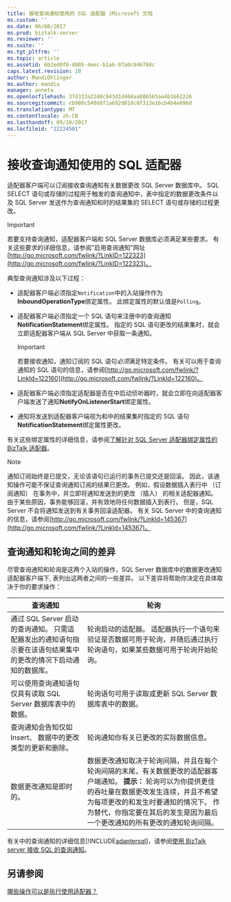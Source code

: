 ```yaml
---
title: 接收查询通知使用的 SQL 适配器 |Microsoft 文档
ms.custom: ''
ms.date: 06/08/2017
ms.prod: biztalk-server
ms.reviewer: ''
ms.suite: ''
ms.tgt_pltfrm: ''
ms.topic: article
ms.assetid: 6b2ed0f0-d005-4eec-b1a6-97a0c94678dc
caps.latest.revision: 10
author: MandiOhlinger
ms.author: mandia
manager: anneta
ms.openlocfilehash: 37d333a2248c943d1d404aa086565ae4b1662226
ms.sourcegitcommit: cb908c540d8f1a692d01dc8f313e16cb4b4e696d
ms.translationtype: MT
ms.contentlocale: zh-CN
ms.lasthandoff: 09/20/2017
ms.locfileid: "22224501"
---
```

# <a name="receive-query-notifications-using-the-sql-adapter"></a>接收查询通知使用的 SQL 适配器
适配器客户端可以订阅接收查询通知有关数据更改 SQL Server 数据库中。 SQL SELECT 语句或存储的过程用于触发的查询通知中，表中指定的数据更改条件以及 SQL Server 发送作为查询通知和时的结果集的 SELECT 语句或存储的过程更改。  
  
> [!IMPORTANT]
>  若要支持查询通知，适配器客户端和 SQL Server 数据库必须满足某些要求。 有关这些要求的详细信息，请参阅"启用查询通知"网址[http://go.microsoft.com/fwlink/?LinkID=122323](http://go.microsoft.com/fwlink/?LinkID=122323)。  
  
 典型查询通知涉及以下过程：  
  
-   适配器客户端必须指定`Notification`中的入站操作作为**InboundOperationType**绑定属性。 此绑定属性的默认值是`Polling`。  
  
-   适配器客户端必须指定一个 SQL 语句来注册中的查询通知**NotificationStatement**绑定属性。 指定的 SQL 语句更改的结果集时，就会立即适配器客户端从 SQL Server 中获取一条通知。  
  
    > [!IMPORTANT]
    >  若要接收通知，通知订阅的 SQL 语句*必须*满足特定条件。 有关可以用于查询通知的 SQL 语句的信息，请参阅[http://go.microsoft.com/fwlink/?LinkId=122160](http://go.microsoft.com/fwlink/?LinkId=122160)。  
  
-   适配器客户端必须指定适配器是否在中启动侦听器时，就会立即在向适配器客户端发送了通知**NotifyOnListenerStart**绑定属性。  
  
-   通知将发送到适配器客户端视为和中的结果集时指定的 SQL 语句**NotificationStatement**绑定属性更改。  
  
 有关这些绑定属性的详细信息，请参阅[了解针对 SQL Server 适配器绑定属性的 BizTalk 适配器](../../adapters-and-accelerators/adapter-sql/read-about-the-biztalk-adapter-for-sql-server-adapter-binding-properties.md)。  
  
> [!NOTE]
>  通知订阅始终是已提交，无论该语句已运行的事务已提交还是回滚。 因此，该通知操作可能不保证查询通知订阅的结果已更改。 例如，假设数据插入表行中 （订阅通知） 在事务中，并立即将通知发送到的更改 （插入） 的相关适配器通知。 由于某些原因，事务能够回滚，并有效地将任何数据插入到表行。 但是，SQL Server 不会将通知发送到有关事务回滚适配器。 有关 SQL Server 中的查询通知的信息，请参阅[http://go.microsoft.com/fwlink/?LinkId=145367](http://go.microsoft.com/fwlink/?LinkId=145367)。  
  
## <a name="differences-between-query-notification-and-polling"></a>查询通知和轮询之间的差异  
 尽管查询通知和轮询是这两个入站的操作，SQL Server 数据库中的数据更改通知适配器客户端下, 表列出这两者之间的一些差异。 以下差异将帮助你决定在具体取决于你的要求操作：  
  
|查询通知|轮询|  
|------------------------|-------------|  
|通过 SQL Server 启动的查询通知。 只需适配器发出的通知语句指示要在该语句结果集中的更改的情况下启动通知的数据库。|轮询启动的适配器。 适配器执行一个语句来验证是否数据可用于轮询，并随后通过执行轮询语句，如果某些数据可用于轮询开始轮询。|  
|可以使用查询通知语句仅具有读取 SQL Server 数据库表中的数据。|轮询语句可用于读取或更新 SQL Server 数据库表中的数据。|  
|查询通知会告知仅如 Insert、 数据中的更改类型的更新和删除。|轮询通知你有关已更改的实际数据信息。|  
|数据更改通知是即时的。|数据更改通知取决于轮询间隔，并且在每个轮询间隔的末尾，有关数据更改的适配器客户端通知。 **提示：** 轮询可以为你提供更佳的吞吐量在数据更改发生连续，并且不希望为每项更改的和发生时要通知的情况下。 作为替代，你指定要在其后的发生是因为最后一个更改通知的所有更改的通知轮询间隔。|  
  
 有关中的查询通知的详细信息[!INCLUDE[adaptersql](../../includes/adaptersql-md.md)]，请参阅[使用 BizTalk server 接收 SQL 的查询通知](../../adapters-and-accelerators/adapter-sql/receive-sql-query-notifications-using-biztalk-server.md)。  
  
## <a name="see-also"></a>另请参阅  
 [哪些操作可以是执行使用适配器？](https://msdn.microsoft.com/library/cc185435(v=bts.10).aspx)
